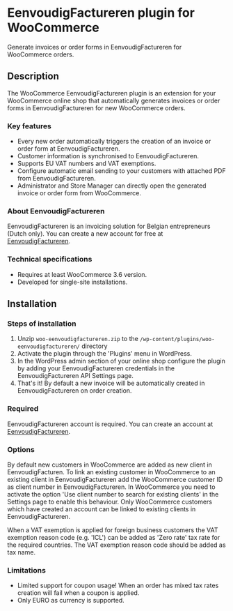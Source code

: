 # EenvoudigFactureren plugin for WooCommerce

Generate invoices or order forms in EenvoudigFactureren for WooCommerce orders.

## Description

The WooCommerce EenvoudigFactureren plugin is an extension for your WooCommerce online shop that automatically generates invoices or order forms in EenvoudigFactureren for new WooCommerce orders.

### Key features

* Every new order automatically triggers the creation of an invoice or order form at EenvoudigFactureren.
* Customer information is synchronised to EenvoudigFactureren.
* Supports EU VAT numbers and VAT exemptions.
* Configure automatic email sending to your customers with attached PDF from EenvoudigFactureren.
* Administrator and Store Manager can directly open the generated invoice or order form from WooCommerce.

### About EenvoudigFactureren

EenvoudigFactureren is an invoicing solution for Belgian entrepreneurs (Dutch only). You can create a new account for free at [EenvoudigFactureren](https://eenvoudigfactureren.be/).

### Technical specifications

* Requires at least WooCommerce 3.6 version.
* Developed for single-site installations.

## Installation

### Steps of installation

1. Unzip `woo-eenvoudigfactureren.zip` to the `/wp-content/plugins/woo-eenvoudigfactureren/` directory
2. Activate the plugin through the 'Plugins' menu in WordPress.
3. In the WordPress admin section of your online shop configure the plugin by adding your EenvoudigFactureren credentials in the EenvoudigFactureren API Settings page.
4. That's it! By default a new invoice will be automatically created in EenvoudigFactureren on order creation.

### Required

EenvoudigFactureren account is required. You can create an account at [EenvoudigFactureren](https://eenvoudigfactureren.be/).

### Options

By default new customers in WooCommerce are added as new client in EenvoudigFacturen. To link an existing customer in WooCommerce to an existing client in EenvoudigFactureren add the WooCommerce customer ID as client number in EenvoudigFactureren. In WooCommerce you need to activate the option 'Use client number to search for existing clients' in the Settings page to enable this behaviour.
Only WooCommerce customers which have created an account can be linked to existing clients in EenvoudigFactureren.

When a VAT exemption is applied for foreign business customers the VAT exemption reason code (e.g. 'ICL') can be added as 'Zero rate' tax rate for the required countries. The VAT exemption reason code should be added as tax name.

### Limitations

* Limited support for coupon usage! When an order has mixed tax rates creation will fail when a coupon is applied.
* Only EURO as currency is supported.
